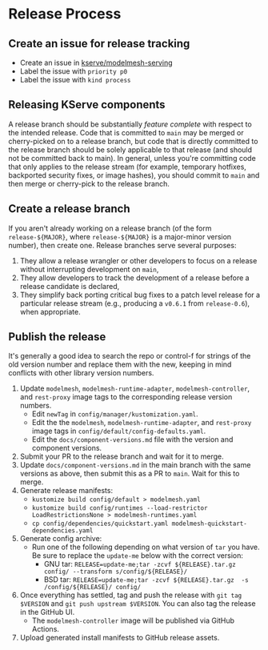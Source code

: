 # Release Process

## Create an issue for release tracking

- Create an issue in [kserve/modelmesh-serving](https://github.com/kserve/modelmesh-serving)
- Label the issue with `priority p0`
- Label the issue with `kind process`

## Releasing KServe components

A release branch should be substantially _feature complete_ with respect to the intended release.
Code that is committed to `main` may be merged or cherry-picked on to a release branch, but code that is directly committed to the release branch should be solely applicable to that release (and should not be committed back to main).
In general, unless you're committing code that only applies to the release stream (for example, temporary hotfixes, backported security fixes, or image hashes), you should commit to `main` and then merge or cherry-pick to the release branch.

## Create a release branch

If you aren't already working on a release branch (of the form `release-${MAJOR}`, where `release-${MAJOR}` is a major-minor version number), then create one.
Release branches serve several purposes:

1.  They allow a release wrangler or other developers to focus on a release without interrupting development on `main`,
1.  They allow developers to track the development of a release before a release candidate is declared,
1.  They simplify back porting critical bug fixes to a patch level release for a particular release stream (e.g., producing a `v0.6.1` from `release-0.6`), when appropriate.

## Publish the release

It's generally a good idea to search the repo or control-f for strings of the old version number and replace them with the new, keeping in mind conflicts with other library version numbers.

1. Update `modelmesh`, `modelmesh-runtime-adapter`, `modelmesh-controller`, and `rest-proxy` image tags to the corresponding release version numbers.
   - Edit `newTag` in `config/manager/kustomization.yaml`.
   - Edit the the `modelmesh`, `modelmesh-runtime-adapter`, and `rest-proxy` image tags in `config/default/config-defaults.yaml`.
   - Edit the `docs/component-versions.md` file with the version and component versions.
1. Submit your PR to the release branch and wait for it to merge.
1. Update `docs/component-versions.md` in the main branch with the same versions as above, then submit this as a PR to `main`. Wait for this to merge.
1. Generate release manifests:
   - `kustomize build config/default > modelmesh.yaml`
   - `kustomize build config/runtimes --load-restrictor LoadRestrictionsNone > modelmesh-runtimes.yaml`
   - `cp config/dependencies/quickstart.yaml modelmesh-quickstart-dependencies.yaml`
1. Generate config archive:
   - Run one of the following depending on what version of `tar` you have. Be sure to replace the `update-me` below with the correct version:
      - GNU tar: `RELEASE=update-me;tar -zcvf ${RELEASE}.tar.gz config/ --transform s/config/${RELEASE}/`
      - BSD tar: `RELEASE=update-me;tar -zcvf ${RELEASE}.tar.gz  -s /config/${RELEASE}/ config/`
1. Once everything has settled, tag and push the release with `git tag $VERSION` and `git push upstream $VERSION`. You can also tag the release in the GitHub UI.
   - The `modelmesh-controller` image will be published via GitHub Actions.
1. Upload generated install manifests to GitHub release assets.
